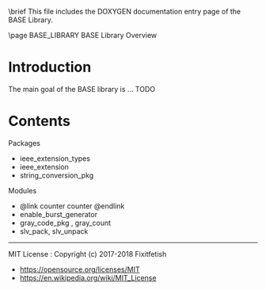 \brief This file includes the DOXYGEN documentation entry page of the BASE Library.

\page BASE_LIBRARY BASE Library Overview

Introduction
============

The main goal of the BASE library is ... TODO

Contents
========

Packages
* ieee_extension_types
* ieee_extension
* string_conversion_pkg

Modules
* @link counter counter @endlink
* enable_burst_generator
* gray_code_pkg , gray_count
* slv_pack, slv_unpack


---
MIT License : Copyright (c) 2017-2018 Fixitfetish
 - <https://opensource.org/licenses/MIT>
 - <https://en.wikipedia.org/wiki/MIT_License>
